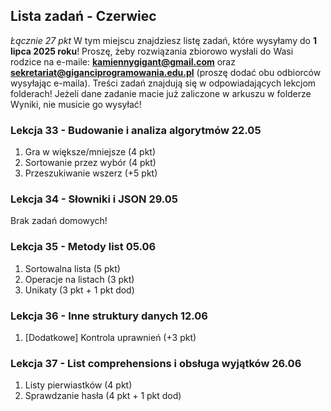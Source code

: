 ## Lista zadań - Czerwiec
*Łącznie 27 pkt*
W tym miejscu znajdziesz listę zadań, które wysyłamy do **1 lipca 2025 roku**! Proszę, żeby rozwiązania zbiorowo wysłali do Wasi rodzice na e-maile: **kamiennygigant@gmail.com** oraz **sekretariat@giganciprogramowania.edu.pl** (proszę dodać obu odbiorców wysyłając e-maila).
Treści zadań znajdują się w odpowiadających lekcjom folderach! Jeżeli dane zadanie macie już zaliczone w arkuszu w folderze Wyniki, nie musicie go wysyłać!



### Lekcja 33 - Budowanie i analiza algorytmów 22.05
1. Gra w większe/mniejsze (4 pkt)
2. Sortowanie przez wybór (4 pkt)
3. Przeszukiwanie wszerz (+5 pkt)

### Lekcja 34 - Słowniki i JSON 29.05
Brak zadań domowych!

### Lekcja 35 - Metody list 05.06
1. Sortowalna lista (5 pkt)
2. Operacje na listach (3 pkt)
3. Unikaty (3 pkt + 1 pkt dod)

### Lekcja 36 - Inne struktury danych 12.06
1. [Dodatkowe] Kontrola uprawnień (+3 pkt)

### Lekcja 37 - List comprehensions i obsługa wyjątków 26.06
1. Listy pierwiastków (4 pkt)
2. Sprawdzanie hasła (4 pkt + 1 pkt dod)